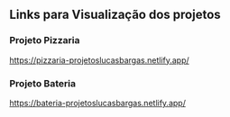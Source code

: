 ## Links para Visualização dos projetos

### Projeto Pizzaria
<https://pizzaria-projetoslucasbargas.netlify.app/>

### Projeto Bateria
<https://bateria-projetoslucasbargas.netlify.app/>